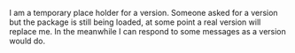 I am a temporary place holder for a version. Someone asked for a version but the package is still being loaded, at some point a real version will replace me. In the meanwhile I can respond to some messages as a version would do.